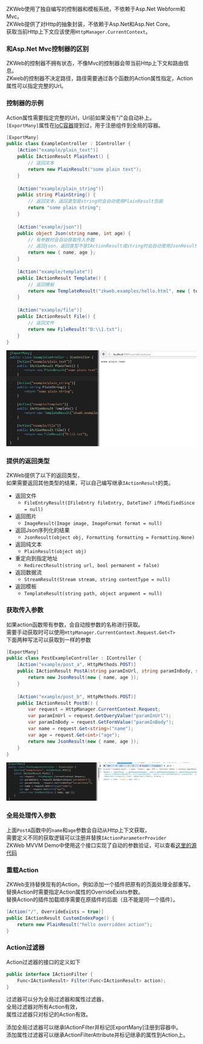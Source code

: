 ZKWeb使用了独自编写的控制器和模板系统，不依赖于Asp.Net Webform和Mvc。<br/>
ZKWeb提供了对Http的抽象封装，不依赖于Asp.Net和Asp.Net Core。<br/>
获取当前Http上下文应该使用`HttpManager.CurrentContext`。<br/>

### 和Asp.Net Mvc控制器的区别

ZKWeb的控制器不拥有状态，不像Mvc的控制器会带当前Http上下文和路由信息。<br/>
ZKweb的控制器不决定路径，路径需要通过各个函数的Action属性指定，Action属性可以指定完整的Url。<br/>

### 控制器的示例

Action属性需要指定完整的Url，Url前如果没有"/"会自动补上。</br>
`[ExportMany]`属性在[IoC容器](ioc_container)提到过，用于注册组件到全局的容器。<br/>
``` csharp
[ExportMany]
public class ExampleController : IController {
	[Action("example/plain_text")]
	public IActionResult PlainText() {
		// 返回文本
		return new PlainResult("some plain text");
	}

	[Action("example/plain_string")]
	public string PlainString() {
		// 返回文本，返回类型是string时会自动使用PlainResult包装
		return "some plain string";
	}
	
	[Action("example/json")]
	public object Json(string name, int age) {
		// 有参数时会自动获取传入参数
		// 返回json，返回类型不是IActionResult或string时会自动使用JsonResult包装
		return new { name, age };
	}

	[Action("example/template")]
	public IActionResult Template() {
		// 返回模板
		return new TemplateResult("zkweb.examples/hello.html", new { text = "World" });
	}

	[Action("example/file")]
	public IActionResult File() {
		// 返回文件
		return new FileResult("D:\\1.txt");
	}
}
```
![控制器的示例](../img/controller_example.jpg)

### 提供的返回类型

ZKWeb提供了以下的返回类型，</br>
如果需要返回其他类型的结果，可以自己编写继承`IActionResult`的类。</br>

- 返回文件
	- `FileEntryResult(IFileEntry fileEntry, DateTime? ifModifiedSince = null)`
- 返回图片
	- `ImageResult(Image image, ImageFormat format = null)`
- 返回Json序列化的结果
	- `JsonResult(object obj, Formatting formatting = Formatting.None)`
- 返回纯文本
	- `PlainResult(object obj)`
- 重定向到指定地址
	- `RedirectResult(string url, bool permanent = false)`
- 返回数据流
	- `StreamResult(Stream stream, string contentType = null)`
- 返回模板
	- `TemplateResult(string path, object argument = null)`

### 获取传入参数

如果action函数带有参数，会自动按参数的名称进行获取。<br/>
需要手动获取时可以使用`HttpManager.CurrentContext.Request.Get<T>`<br/>
下面两种写法可以获取到一样的参数<br/>

``` csharp
[ExportMany]
public class PostExampleController : IController {
	[Action("example/post_a", HttpMethods.POST)]
	public IActionResult PostA(string paramInUrl, string paramInBody, string name, int age) {
		return new JsonResult(new { name, age });
	}
	
	[Action("example/post_b", HttpMethods.POST)]
	public IActionResult PostB() {
		var request = HttpManager.CurrentContext.Request;
		var paramInUrl = request.GetQueryValue("paramInUrl");
		var paramInBody = request.GetFormValue("paramInBody");
		var name = request.Get<string>("name");
		var age = request.Get<int>("age");
		return new JsonResult(new { name, age });
	}
}
```
![获取传入参数的示例](../img/post_controller_example.jpg)

### 全局处理传入参数

上面`PostA`函数中的`name`和`age`参数会自动从Http上下文获取，<br/>
需要定义不同的获取逻辑可以注册并替换`IActionParameterProvider`<br/>
ZKWeb MVVM Demo中使用这个接口实现了自动的参数验证，可以查看[这里的源代码](https://github.com/zkweb-framework/ZKWeb.MVVMDemo/blob/master/src/ZKWeb.MVVMPlugins/MVVM.Common.Base/src/Components/ActionParameterProviders/ValidatedActionParameterProvider.cs)

### 重载Action

ZKWeb支持替换现有的Action，例如添加一个插件把原有的页面处理全部重写。<br/>
替换Action时需要指定Action属性的OverrideExists参数。<br/>
替换Action的插件加载顺序需要在原插件的后面（且不能是同一个插件）。<br/>
``` csharp
[Action("/", OverrideExists = true)]
public IActionResult CustomIndexPage() {
	return new PlainResult("hello overridden action");
}
```

### Action过滤器

Action过滤器的接口的定义如下
``` csharp
public interface IActionFilter {
	Func<IActionResult> Filter(Func<IActionResult> action);
}
```
过滤器可以分为全局过滤器和属性过滤器，<br/>
全局过滤器对所有Action有效，<br/>
属性过滤器只对标记的Action有效。<br/>

添加全局过滤器可以继承IActionFilter并标记[ExportMany]注册到容器中。<br/>
添加属性过滤器可以继承ActionFilterAttribute并标记继承的属性到Action上。<br/>
